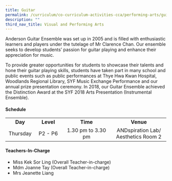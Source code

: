 ```yaml
---
title: Guitar
permalink: /curriculum/co-curriculum-activities-cca/performing-arts/guitar/
description: ""
third_nav_title: Visual and Performing Arts
---
```

<p>Anderson Guitar Ensemble was set up in 2005 and is filled with enthusiastic learners and players under the tutelage of Mr Clarence Chan. Our ensemble seeks to develop students’ passion for guitar playing and enhance their appreciation for music.</p>
<p>To provide greater opportunities for students to showcase their talents and hone their guitar playing skills,&nbsp;students&nbsp;have taken part in many school and public events such as public performances at Thye Hwa Kwan Hospital, Woodlands Regional Library, SYF Music Exchange Performance and our annual prize presentation ceremony. In 2018, our Guitar Ensemble achieved the Distinction Award at the SYF 2018 Arts Presentation (Instrumental Ensemble).</p>
<h4><strong>Schedule</strong></h4>
<table>
<tbody>
<tr>
<td style="text-align: center;" width="76"><strong>Day</strong></td>
<td style="text-align: center;" width="68"><strong>Level</strong></td>
<td style="text-align: center;" width="139"><strong>Time</strong></td>
<td style="text-align: center;" width="156"><strong>Venue</strong></td>
</tr>
<tr>
<td style="text-align: center;" width="76">Thursday</td>
<td style="text-align: center;" width="68">P2 - P6</td>
<td style="text-align: center;" width="139">1.30 pm to 3.30 pm</td>
<td style="text-align: center;" width="156">ANDspiration Lab/ Aesthetics Room 2</td>
</tr>
</tbody>
</table>
<h4><strong>Teachers-In-Charge</strong></h4>
<ul>
<li>Miss Kek Sor Ling (Overall Teacher-in-charge)</li>
<li>Mdm Joanne Tay (Overall Teacher-in-charge)</li>
<li>Mrs Jeanette Liang</li>
</ul>